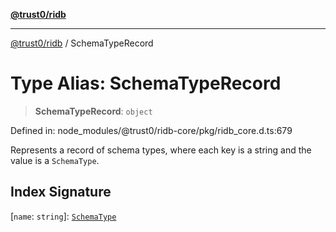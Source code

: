 [**@trust0/ridb**](../README.md)

***

[@trust0/ridb](../README.md) / SchemaTypeRecord

# Type Alias: SchemaTypeRecord

> **SchemaTypeRecord**: `object`

Defined in: node\_modules/@trust0/ridb-core/pkg/ridb\_core.d.ts:679

Represents a record of schema types, where each key is a string and the value is a `SchemaType`.

## Index Signature

\[`name`: `string`\]: [`SchemaType`](SchemaType.md)
